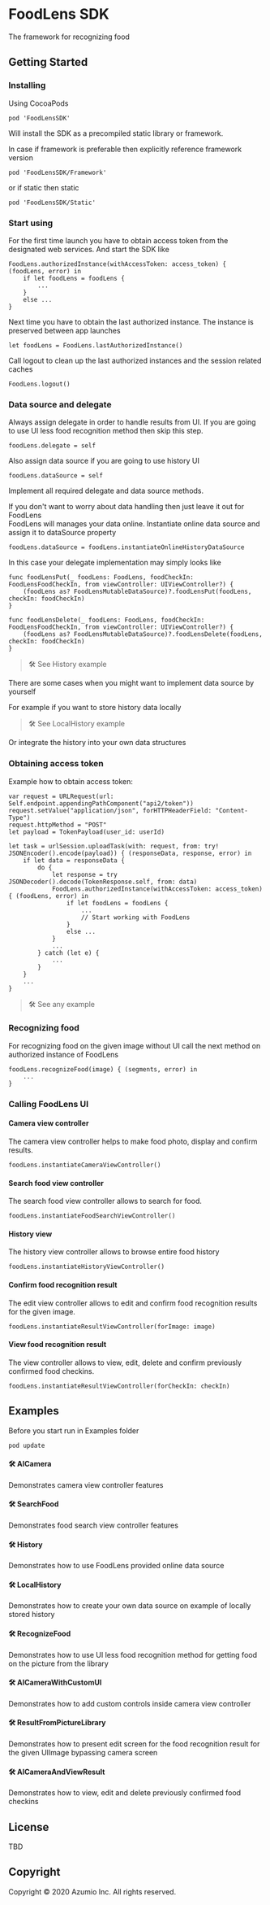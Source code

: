 # FoodLens SDK

The framework for recognizing food

## Getting Started


### Installing

Using CocoaPods

```
pod 'FoodLensSDK'
```

Will install the SDK as a precompiled static library or framework.

In case if framework is preferable then explicitly reference framework version

```
pod 'FoodLensSDK/Framework'
```

or if static then static

```
pod 'FoodLensSDK/Static'
```

### Start using

For the first time launch you have to obtain access token from the designated web services. And start the SDK like 

```
FoodLens.authorizedInstance(withAccessToken: access_token) { (foodLens, error) in
    if let foodLens = foodLens {
        ...
    }
    else ...
}
```

Next time you have to obtain the last authorized instance. The instance is preserved between app launches

```
let foodLens = FoodLens.lastAuthorizedInstance()
```

Call logout to clean up the last authorized instances and the session related caches

```
FoodLens.logout()
```


### Data source and delegate 

Always assign delegate in order to handle results from UI.
If you are going to use UI less food recognition method then skip this step.

```
foodLens.delegate = self
```

Also assign data source if you are going to use history UI 

```
foodLens.dataSource = self
```

Implement all required delegate and data source methods.

If you don't want to worry about data handling then just leave it out for FoodLens   
FoodLens will manages your data online.
Instantiate online data source and assign it to dataSource property

```
foodLens.dataSource = foodLens.instantiateOnlineHistoryDataSource
```

In this case your delegate implementation may simply looks like

```
func foodLensPut(_ foodLens: FoodLens, foodCheckIn: FoodLensFoodCheckIn, from viewController: UIViewController?) {
    (foodLens as? FoodLensMutableDataSource)?.foodLensPut(foodLens, checkIn: foodCheckIn)
}

func foodLensDelete(_ foodLens: FoodLens, foodCheckIn: FoodLensFoodCheckIn, from viewController: UIViewController?) {
    (foodLens as? FoodLensMutableDataSource)?.foodLensDelete(foodLens, checkIn: foodCheckIn)
}
```

> :hammer_and_wrench: See History example


There are some cases when you might want to implement data source by yourself  

For example if you want to store history data locally

> :hammer_and_wrench: See LocalHistory example


Or integrate the history into your own data structures


### Obtaining access token 

Example how to obtain access token:

```
var request = URLRequest(url: Self.endpoint.appendingPathComponent("api2/token"))
request.setValue("application/json", forHTTPHeaderField: "Content-Type")
request.httpMethod = "POST"
let payload = TokenPayload(user_id: userId)

let task = urlSession.uploadTask(with: request, from: try! JSONEncoder().encode(payload)) { (responseData, response, error) in
    if let data = responseData {
        do {
            let response = try JSONDecoder().decode(TokenResponse.self, from: data)
            FoodLens.authorizedInstance(withAccessToken: access_token) { (foodLens, error) in
                if let foodLens = foodLens {
                    ...
                    // Start working with FoodLens
                }
                else ...
            }
            ...
        } catch (let e) {
            ...
        }
    }
    ...
}
```

> :hammer_and_wrench: See any example


### Recognizing food

For recognizing food on the given image without UI call the next method on authorized instance of FoodLens

```
foodLens.recognizeFood(image) { (segments, error) in
    ...
}
```
 


### Calling FoodLens UI

#### Camera view controller

The camera view controller helps to make food photo, display and confirm results.

```
foodLens.instantiateCameraViewController()
```

#### Search food view controller

The search food view controller allows to search for food.

```
foodLens.instantiateFoodSearchViewController()
```


#### History view

The history view controller allows to browse entire food history 

```
foodLens.instantiateHistoryViewController()
```


#### Confirm food recognition result

The edit view controller allows to edit and confirm food recognition results for the given image.

```
foodLens.instantiateResultViewController(forImage: image)
```


#### View food recognition result

The view controller allows to view, edit, delete and confirm previously confirmed food checkins.

```
foodLens.instantiateResultViewController(forCheckIn: checkIn)
```




## Examples

Before you start run in Examples folder

```
pod update
```


#### :hammer_and_wrench: AICamera

Demonstrates camera view controller features

#### :hammer_and_wrench: SearchFood

Demonstrates food search view controller features

#### :hammer_and_wrench: History

Demonstrates how to use FoodLens provided online data source

#### :hammer_and_wrench: LocalHistory

Demonstrates how to create your own data source on example of locally stored history

#### :hammer_and_wrench: RecognizeFood

Demonstrates how to use UI less food recognition method for getting food on the picture from the library 

#### :hammer_and_wrench: AICameraWithCustomUI

Demonstrates how to add custom controls inside camera view controller 

#### :hammer_and_wrench: ResultFromPictureLibrary

Demonstrates how to present edit screen for the food recognition result for the given UIImage bypassing camera screen 

#### :hammer_and_wrench: AICameraAndViewResult

Demonstrates how to view, edit and delete previously confirmed food checkins  


## License

TBD

## Copyright

Copyright © 2020 Azumio Inc. All rights reserved.
